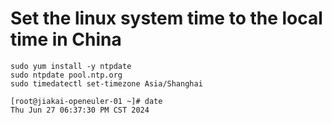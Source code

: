 # Set the linux system time to the local time in China

```
sudo yum install -y ntpdate
sudo ntpdate pool.ntp.org
sudo timedatectl set-timezone Asia/Shanghai
```

```
[root@jiakai-openeuler-01 ~]# date
Thu Jun 27 06:37:30 PM CST 2024
```
